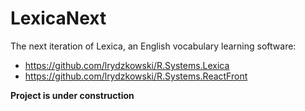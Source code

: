 # LexicaNext

The next iteration of Lexica, an English vocabulary learning software:

- <https://github.com/lrydzkowski/R.Systems.Lexica>
- <https://github.com/lrydzkowski/R.Systems.ReactFront>

**Project is under construction**
